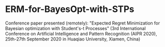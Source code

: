 # ERM-for-BayesOpt-with-STPs
Conference paper presented (remotely): "Expected Regret Minimization for Bayesian optimization with Student's-t Processes" (3rd International Conference on Artificial Intelligence and Pattern Recognition (AIPR 2020), 25th-27th September 2020 in Huaqiao University, Xiamen, China)
